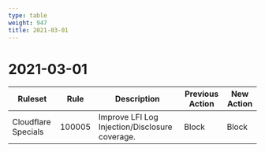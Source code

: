 ```yaml
---
type: table
weight: 947
title: 2021-03-01
---
```


# 2021-03-01

<TableWrap><table style="width: 100%">

<thead>
  <tr>
    <th>Ruleset</th>
    <th>Rule</th>
    <th>Description</th>
    <th>Previous Action</th>
    <th>New Action</th>
  </tr>
</thead>
<tbody>
  <tr>
    <td>Cloudflare Specials</td>
    <td>100005</td>
    <td>Improve LFI Log Injection/Disclosure coverage.</td>
    <td>Block</td>
    <td>Block</td>
  </tr>
</tbody>

</table></TableWrap>